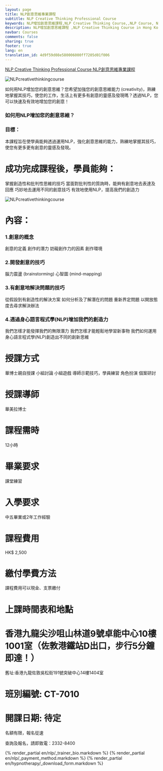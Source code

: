 ```yaml
---
layout: page
title: NLP創意思維專業課程
subtitle: NLP Creative Thinking Professional Course
keywords: NLP增加創意思維課程,NLP Creative Thinking Course,,NLP Course, NLP Training, NLP Certificates,Neuro Linguistic Programming, NLPU, NFNLP, ABNLP
description: NLP增加創意思維課程 ,NLP Creative Thinking Course in Hong Kong
navbar: Courses
comments: false
sharing: true
footer: true
lang: en
translation_id: 4d9f59d08e580006000ff7205d01f006
---
```



[NLP Creative Thinking Professional Course NLP創意思維專業課程](/nlp/creativity-thinking)


![NLPcreativethinkingcourse](/images/le/NLPcreativeEinstein.png "NLPcreativethinkingcourse")


如何用NLP增加您的創意思維？您希望加強您的創意思維能力 (creativity)，熟練地掌握其技巧，使您的工作，生活上有更多有創意的靈感及發現嗎？透過NLP，您可以快速及有效地增加您的創意！


### 如何用NLP增加您的創意思維？

### 目標：
本課程旨在使學員能夠透過運用NLP，強化創意思維的能力，熟練地掌握其技巧，使您有更多更有創意的靈感及發現。

# 成功完成課程後，學員能夠：

掌握創造性和批判性思維的技巧
當面對批判性的質詢時，能夠有創意地去表達及回應
巧妙地去運用不同的創意技巧
有效地使用NLP，提高我們的創造力


![NLPcreativethinkingcourse](/images/le/NLPcreativity.png "NLPcreativethinkingcourse")

# 內容：

### 1.創意的概念
創意的定義
創作的潛力
妨礙創作力的因素
創作環境

### 2.開發創意的技巧
腦力震盪 (brainstorming)
心智圖 (mind-mapping)

### 3.有創意地解決問題的技巧
從假設到有創造性的解決方案
如何分析及了解潛在的問題
重新界定問題
以開放態度去尋求解決辦法


### 4.透過身心語言程式學(NLP)增加我們的創造力
我們怎樣才能發揮我們的無限潛力
我們怎樣才能輕鬆地學習新事物
我們如何運用身心語言程式學(NLP)創造出不同的創新思維


# 授課方式
華博士親自授課
小組討論
小組遊戲
導師示範技巧，學員練習
角色扮演
個案研討


# 授課導師
華美拉博士


# 課程需時
12小時


# 畢業要求
課堂練習

# 入學要求
中五畢業或2年工作經驗

# 課程費用
HK$ 2,500

# 繳付學費方法
課程費用可以現金、支票繳付

# 上課時間表和地點

# 香港九龍尖沙咀山林道9號卓能中心10樓1001室（佐敦港鐵站D出口，步行5分鐘即達！）
舊址:香港九龍佐敦吳松街191號突破中心14樓1404室

# 班別編號: CT-7010

# 開課日期: 待定

名額有限，報名從速

查詢及報名，請即致電：2332-8400



{% render_partial en/nlp/_trainer_bio.markdown %}
{% render_partial en/nlp/_payment_method.markdown %}
{% render_partial en/hypnotherapy/_download_form.markdown %}

